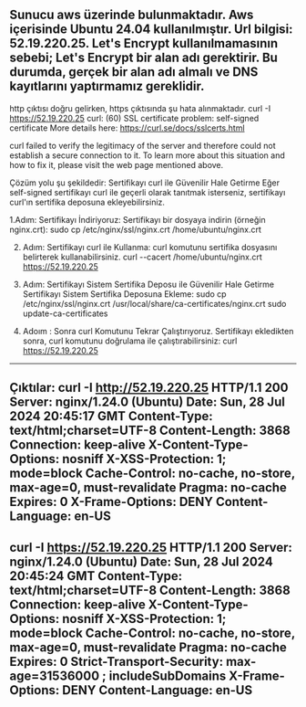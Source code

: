 Sunucu aws üzerinde bulunmaktadır. Aws içerisinde Ubuntu 24.04 kullanılmıştır.
Url bilgisi: 52.19.220.25.
Let's Encrypt kullanılmamasının sebebi; Let's Encrypt bir alan adı gerektirir. Bu durumda, gerçek bir alan adı almalı ve DNS kayıtlarını yaptırmamız gereklidir.
----------------------------------------------------------------------
http çıktısı doğru gelirken, https çıktısında şu hata alınmaktadır.
curl -I https://52.19.220.25
curl: (60) SSL certificate problem: self-signed certificate
More details here: https://curl.se/docs/sslcerts.html

curl failed to verify the legitimacy of the server and therefore could not
establish a secure connection to it. To learn more about this situation and
how to fix it, please visit the web page mentioned above.

Çözüm yolu şu şekildedir:
Sertifikayı curl ile Güvenilir Hale Getirme
Eğer self-signed sertifikayı curl ile geçerli olarak tanıtmak isterseniz, sertifikayı curl'ın sertifika deposuna ekleyebilirsiniz.

1.Adım: Sertifikayı İndiriyoruz:
Sertifikayı bir dosyaya indirin (örneğin nginx.crt):
sudo cp /etc/nginx/ssl/nginx.crt /home/ubuntu/nginx.crt

2. Adım: Sertifikayı curl ile Kullanma:
curl komutunu sertifika dosyasını belirterek kullanabilirsiniz.
curl --cacert /home/ubuntu/nginx.crt https://52.19.220.25

3. Adım:  Sertifikayı Sistem Sertifika Deposu ile Güvenilir Hale Getirme
Sertifikayı Sistem Sertifika Deposuna Ekleme:
sudo cp /etc/nginx/ssl/nginx.crt /usr/local/share/ca-certificates/nginx.crt
sudo update-ca-certificates
4. Adoım : Sonra curl Komutunu Tekrar Çalıştırıyoruz.
Sertifikayı ekledikten sonra, curl komutunu doğrulama ile çalıştırabilirsiniz:
curl https://52.19.220.25
----------------------------------------------------------------------
Çıktılar: 
curl -I http://52.19.220.25
HTTP/1.1 200 
Server: nginx/1.24.0 (Ubuntu)
Date: Sun, 28 Jul 2024 20:45:17 GMT
Content-Type: text/html;charset=UTF-8
Content-Length: 3868
Connection: keep-alive
X-Content-Type-Options: nosniff
X-XSS-Protection: 1; mode=block
Cache-Control: no-cache, no-store, max-age=0, must-revalidate
Pragma: no-cache
Expires: 0
X-Frame-Options: DENY
Content-Language: en-US
--------------------------------------------------------------------------
curl -I https://52.19.220.25
HTTP/1.1 200 
Server: nginx/1.24.0 (Ubuntu)
Date: Sun, 28 Jul 2024 20:45:24 GMT
Content-Type: text/html;charset=UTF-8
Content-Length: 3868
Connection: keep-alive
X-Content-Type-Options: nosniff
X-XSS-Protection: 1; mode=block
Cache-Control: no-cache, no-store, max-age=0, must-revalidate
Pragma: no-cache
Expires: 0
Strict-Transport-Security: max-age=31536000 ; includeSubDomains
X-Frame-Options: DENY
Content-Language: en-US
---------------------------------------------------------------------------
